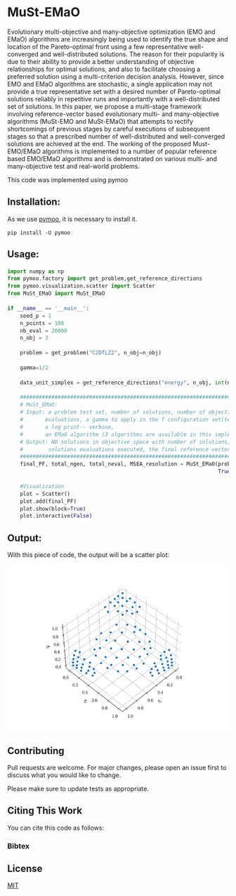 # MuSt-EMaO

Evolutionary multi-objective and many-objective optimization (EMO and EMaO) algorithms are increasingly being used to identify the true shape and location of the Pareto-optimal front using a few representative well-converged and well-distributed solutions. The reason for their popularity is due to their ability to provide a better understanding of objective relationships for optimal solutions, and also to facilitate choosing a preferred solution using a multi-criterion decision analysis. However, since EMO and EMaO algorithms are stochastic, a single application may not provide a true representative set with a desired number of Pareto-optimal solutions reliably in repetitive runs and importantly with a well-distributed set of solutions. In this paper, we propose a multi-stage framework involving reference-vector based evolutionary multi- and many-objective algorithms (MuSt-EMO and MuSt-EMaO) that attempts to rectify shortcomings of previous stages by careful executions of subsequent stages so that a prescribed number of well-distributed and well-converged solutions are achieved at the end. The working of the proposed Must-EMO/EMaO algorithms is implemented to a number of popular reference based EMO/EMaO algorithms and is demonstrated on various multi- and many-objective test and real-world problems.  

This code was implemented using pymoo  

## Installation:

As we use [pymoo](https://pymoo.org/), it is necessary to install it.
 

```
pip install -U pymoo
```

## Usage:

```python
import numpy as np
from pymoo.factory import get_problem,get_reference_directions
from pymoo.visualization.scatter import Scatter
from MuSt_EMaO import MuSt_EMaO

if __name__ == '__main__':
    seed_p = 1
    n_points = 100
    nb_eval = 20000
    n_obj = 3

    problem = get_problem("C2DTLZ2", n_obj=n_obj)
    
    gamma=1/2

    data_unit_simplex = get_reference_directions("energy", n_obj, int(n_points), seed=seed_p)
    
    ##########################################################################################################
    # MuSt_EMaO:
    # Input: a problem test set, number of solutions, number of objectives, a seed, a total number of solution
    #       evaluations, a gamma to apply in the T configuration set(tested values are 2/3, 1/3 and 1/2),
    #       a log print-- verbose,
    #       an EMaO algorithm (3 algorithms are available in this implementation: NSGA-III, MOEA/D, C-TAEA) ,
    # Output: ND solutions in objective space with number of solutions, number of generations, number of
    #        solutions evaluations executed, the final reference vector in Stage 3 with i=2
    ##########################################################################################################
    final_PF, total_ngen, total_neval, MSEA_resolution = MuSt_EMaO(problem, n_points, n_obj, seed_p, nb_eval, gamma,
                                                                   True, alg='NSGA-III')
    
    #Visualization
    plot = Scatter()
    plot.add(final_PF)
    plot.show(block=True)
    plot.interactive(False)

```
## Output:

With this piece of code, the output will be a scatter plot:

![](img/C2_DTLZ2.png)

## Contributing
Pull requests are welcome. For major changes, please open an issue first to discuss what you would like to change.

Please make sure to update tests as appropriate.

## Citing This Work
You can cite this code as follows:

### Bibtex



## License
[MIT](https://choosealicense.com/licenses/mit/)